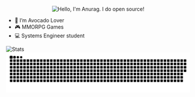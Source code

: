 <p align="center"><img width="80%" alt="Hello, I'm Anurag. I do open source!" src="https://pbs.twimg.com/profile_banners/977003300221538305/1688171154/1500x500" /></p>

- 🥑 I’m Avocado Lover
- 🎮 MMORPG Games
- 💻 Systems Engineer student 

![Stats](https://github-readme-stats.vercel.app/api?username=Ismael-Asensio&theme=merko&show_icons=true)
![snake gif](https://github.com/Ismael-Asensio/Ismael-Asensio/blob/output/github-contribution-grid-snake.svg)
